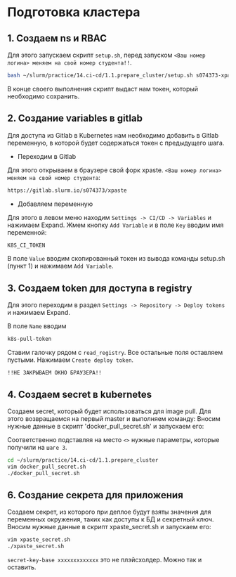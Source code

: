 # Подготовка кластера

## 1. Создаем ns и RBAC

Для этого запускаем скрипт `setup.sh`, перед запуском `<Ваш номер логина> меняем на свой номер студента!!`.

```bash
bash ~/slurm/practice/14.ci-cd/1.1.prepare_cluster/setup.sh s074373-xpaste production
```

В конце своего выполнения скрипт выдаст нам токен, который необходимо сохранить.

## 2. Создание variables в gitlab

Для доступа из Gitlab в Kubernetes нам необходимо добавить в Gitlab переменную, в которой будет содержаться токен с предыдущего шага.

* Переходим в Gitlab

Для этого открываем в браузере свой форк xpaste. `<Ваш номер логина> меняем на свой номер студента`:

```bash
https://gitlab.slurm.io/s074373/xpaste
```

* Добавляем переменную

Для этого в левом меню находим `Settings -> CI/CD -> Variables` и нажимаем Expand. Жмем кнопку `Add Variable` и в поле `Key` вводим имя переменной:

```bash
K8S_CI_TOKEN
```

В поле `Value` вводим скопированный токен из вывода команды setup.sh (пункт 1) и нажимаем `Add Variable`.

## 3. Создаем token для доступа в registry

Для этого переходим в раздел `Settings -> Repository -> Deploy tokens` и нажимаем Expand.

В поле `Name` вводим

```bash
k8s-pull-token
```

Cтавим галочку рядом с `read_registry`. Все остальные поля оставляем пустыми. Нажимаем `Create deploy token`.

```!!НЕ ЗАКРЫВАЕМ ОКНО БРАУЗЕРА!!```

## 4. Создаем secret в kubernetes

Создаем secret, который будет использоваться для image pull. Для этого возвращаемся на первый master и выполняем команду:
Вносим нужные данные в скрипт 'docker_pull_secret.sh' и запускаем его:

Соответственно подставляя на место `<>` нужные параметры, которые получили на `шаге 3`.

```bash
cd ~/slurm/practice/14.ci-cd/1.1.prepare_cluster
vim docker_pull_secret.sh
./docker_pull_secret.sh
```

## 6. Создание секрета для приложения

Создаем секрет, из которого при деплое будут взяты значения для переменных окружения, таких как доступы к БД и секретный ключ.
Вносим нужные данные в скрипт xpaste_secret.sh и запускаем его:

```bash
vim xpaste_secret.sh
./xpaste_secret.sh
```
`secret-key-base xxxxxxxxxxxxx` это не плэйсхолдер. Можно так и оставить.
